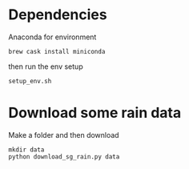 # Dependencies

Anaconda for environment

`brew cask install miniconda`

then run the env setup

`setup_env.sh`

# Download some rain data

Make a folder and then download

```
mkdir data
python download_sg_rain.py data
```
